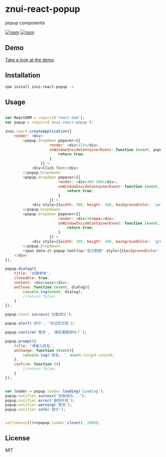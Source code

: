 # znui-react-popup
popup components


[![npm](https://img.shields.io/npm/v/znui-react-popup.svg)](https://www.npmjs.com/package/znui-react-popup)
[![npm](https://img.shields.io/npm/dm/znui-react-popup.svg)](https://www.npmjs.com/package/znui-react-popup)

## Demo

[Take a look at the demo](https://znui.github.io/znui-react-popup/example/www/index.html)

## Installation

```bash
npm install znui-react-popup -s
```

## Usage

```javascript

var ReactDOM = require('react-dom');
var popup = require('znui-react-popup');

znui.react.createApplication({
    render: <div>
        <popup.Dropdown popover={{
					render: <div>123</div>,
					onWindowInsideContainerEvent: function (event, popover){
						return true;
					}
				}} >
            <div>Click Text</div>
        </popup.Dropdown>
        <popup.Dropdown popover={{
                        render: <div>300-300</div>,
                        onWindowInsideContainerEvent: function (event, popover){
                            return true;
                        }
                    }} >
            <div style={{width: 300, height: 300, backgroundColor: 'yellow' }}>Click Text</div>
        </popup.Dropdown>
        <popup.Dropdown popover={{
                        render: <div>300xxx</div>,
                        onWindowInsideContainerEvent: function (event, popover){
                            return true;
                        }
                    }} >
            <div style={{width: 300, height: 300, backgroundColor: 'green' }}>Click Text</div>
        </popup.Dropdown>
        <span data-zr-popup-tooltip="显示数据" style={{backgroundColor: 'red'}}>显示数据</span>
    </div>
});

popup.dialog({
    title: '创建表单',
    closeable: true,
    content: <div>ssss</div>,
    onClose: function (event, dialog){
        console.log(event, dialog);
        //return false;
    }
});

popup.toast.success('加载成功');

popup.alert('提示', '欢迎您光临');

popup.confirm('警告', '确定要删除吗？');

popup.prompt({
    title: '请输入姓名',
    onChange: function (event){
        console.log('姓名: ', event.target.value);
    },
    confirm: function (){
        //return false;
    }
});


var loader = popup.loader.loading('Loading');
popup.notifier.success('加载成功...');
popup.notifier.error('删除失败');
popup.notifier.warning('警告');
popup.notifier.info('提示');


setTimeout(()=>popup.loader.close(), 2000);

```

## License

MIT